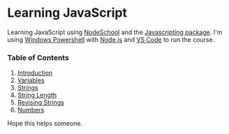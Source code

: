 # Learning JavaScript

Learning JavaScript using [NodeSchool](https://nodeschool.io) and the [Javascripting package](https://github.com/workshopper/javascripting). I'm using [Windows Powershell](https://docs.microsoft.com/en-us/powershell/) with [Node.js](https://nodejs.org/en/) and [VS Code](https://code.visualstudio.com/) to run the course.

### Table of Contents
1. [Introduction](https://github.com/MaxShalom/learning-javascript/blob/master/Basic%20JavaScript/introduction.js)
2. [Variables](https://github.com/MaxShalom/learning-javascript/blob/master/Basic%20JavaScript/variables.js)
3. [Strings](https://github.com/MaxShalom/learning-javascript/blob/master/Basic%20JavaScript/strings.js)
4. [String Length](https://github.com/MaxShalom/learning-javascript/blob/master/Basic%20JavaScript/string-length.js)
5. [Revising Strings](https://github.com/MaxShalom/learning-javascript/blob/master/Basic%20JavaScript/revising-strings.js)
6. [Numbers](https://github.com/MaxShalom/learning-javascript/blob/master/Basic%20JavaScript/numbers.js)

Hope this helps someone.
